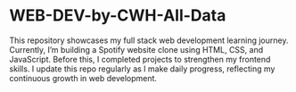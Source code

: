 # WEB-DEV-by-CWH-All-Data
 This repository showcases my full stack web development learning journey. Currently, I’m building a Spotify website clone using HTML, CSS, and JavaScript. Before this, I completed projects to strengthen my frontend skills. I update this repo regularly as I make daily progress, reflecting my continuous growth in web development.
